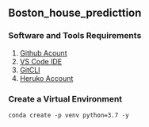 ## Boston_house_predicttion

### Software and Tools Requirements

1. [Github Acount](https://github.com)
2. [VS Code IDE](https://code.visualstudio.com)
3. [GitCLI](https://git-scm.com/downloads)
4. [Heruko Account](https://www.heroku.com)

### Create a Virtual Environment

```
conda create -p venv python=3.7 -y
```